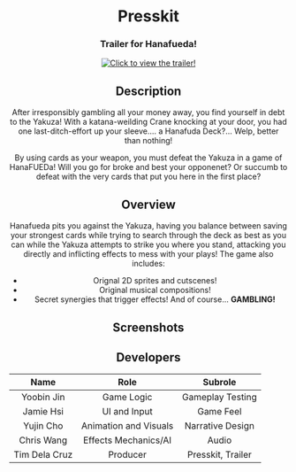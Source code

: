 # Presskit
<body style="text-align: center;">
    <h3>
        Trailer for Hanafueda!
    </h3>
    <a href="https://www.youtube.com/watch?v=cYJ0Ghhl8wc">
        <img src=
"https://github.com/user-attachments/assets/148947d7-6bdb-40d5-9132-cb1bee019bd4"
            alt="Click to view the trailer!">
    </a>
</body>

## Description
After irresponsibly gambling all your money away, you find yourself in debt to the Yakuza! With a katana-weilding Crane knocking at your door, you had one last-ditch-effort up your sleeve.... a Hanafuda Deck?... Welp, better than nothing!

By using cards as your weapon, you must defeat the Yakuza in a game of HanaFUEDa! Will you go for broke and best your opponenet? Or succumb to defeat with the very cards that put you here in the first place?


## Overview
Hanafueda pits you against the Yakuza, having you balance between saving your strongest cards while trying to search through the deck as best as you can while the Yakuza attempts to strike you where you stand, attacking you directly and 
inflicting effects to mess with your plays! The game also includes:
* Orignal 2D sprites and cutscenes!
* Original musical compositions!
* Secret synergies that trigger effects!
And of course... **GAMBLING!**

## Screenshots

## Developers

| Name | Role    | Subrole    |
| :---:   | :---: | :---: |
| Yoobin Jin |  Game Logic  |  Gameplay Testing  |
| Jamie Hsi |  UI and Input  |  Game Feel  |
| Yujin Cho |  Animation and Visuals  |  Narrative Design  |
| Chris Wang  |  Effects Mechanics/AI  |  Audio  |
| Tim Dela Cruz |  Producer  |  Presskit, Trailer  |
